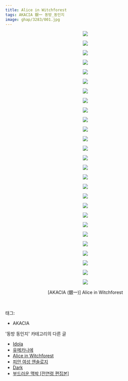 ```yaml
---
title: Alice in Witchforest
tags: AKACIA 銀一 동방_동인지
image: ghap/3283/001.jpg
---
```

<div class="article">
<p style="text-align: center; clear: none; float: none;"><img src="{{ site.nasurl }}/ghap/3283/001.jpg"/></p>
<p style="text-align: center; clear: none; float: none;"><img src="{{ site.nasurl }}/ghap/3283/002.jpg"/></p>
<p style="text-align: center; clear: none; float: none;"><img src="{{ site.nasurl }}/ghap/3283/003.jpg"/></p>
<p style="text-align: center; clear: none; float: none;"><img src="{{ site.nasurl }}/ghap/3283/004.jpg"/></p>
<p style="text-align: center; clear: none; float: none;"><img src="{{ site.nasurl }}/ghap/3283/005.jpg"/></p>
<p style="text-align: center; clear: none; float: none;"><img src="{{ site.nasurl }}/ghap/3283/006.jpg"/></p>
<p style="text-align: center; clear: none; float: none;"><img src="{{ site.nasurl }}/ghap/3283/007.jpg"/></p>
<p style="text-align: center; clear: none; float: none;"><img src="{{ site.nasurl }}/ghap/3283/008.jpg"/></p>
<p style="text-align: center; clear: none; float: none;"><img src="{{ site.nasurl }}/ghap/3283/009.jpg"/></p>
<p style="text-align: center; clear: none; float: none;"><img src="{{ site.nasurl }}/ghap/3283/010.jpg"/></p>
<p style="text-align: center; clear: none; float: none;"><img src="{{ site.nasurl }}/ghap/3283/011.jpg"/></p>
<p style="text-align: center; clear: none; float: none;"><img src="{{ site.nasurl }}/ghap/3283/012.jpg"/></p>
<p style="text-align: center; clear: none; float: none;"><img src="{{ site.nasurl }}/ghap/3283/013.jpg"/></p>
<p style="text-align: center; clear: none; float: none;"><img src="{{ site.nasurl }}/ghap/3283/014.jpg"/></p>
<p style="text-align: center; clear: none; float: none;"><img src="{{ site.nasurl }}/ghap/3283/015.jpg"/></p>
<p style="text-align: center; clear: none; float: none;"><img src="{{ site.nasurl }}/ghap/3283/016.jpg"/></p>
<p style="text-align: center; clear: none; float: none;"><img src="{{ site.nasurl }}/ghap/3283/017.jpg"/></p>
<p style="text-align: center; clear: none; float: none;"><img src="{{ site.nasurl }}/ghap/3283/018.jpg"/></p>
<p style="text-align: center; clear: none; float: none;"><img src="{{ site.nasurl }}/ghap/3283/019.jpg"/></p>
<p style="text-align: center; clear: none; float: none;"><img src="{{ site.nasurl }}/ghap/3283/020.jpg"/></p>
<p style="text-align: center; clear: none; float: none;"><img src="{{ site.nasurl }}/ghap/3283/021.jpg"/></p>
<p style="text-align: center; clear: none; float: none;"><img src="{{ site.nasurl }}/ghap/3283/022.jpg"/></p>
<p style="text-align: center; clear: none; float: none;"><img src="{{ site.nasurl }}/ghap/3283/023.jpg"/></p>
<p style="text-align: center; clear: none; float: none;"><img src="{{ site.nasurl }}/ghap/3283/024.jpg"/></p>
<p style="text-align: center; clear: none; float: none;"><img src="{{ site.nasurl }}/ghap/3283/025.jpg"/></p>
<p style="text-align: center; clear: none; float: none;"><img src="{{ site.nasurl }}/ghap/3283/026.jpg"/></p>
<p style="text-align: center; clear: none; float: none;"><img src="{{ site.nasurl }}/ghap/3283/027.jpg"/></p>
<p style="text-align: center; clear: none; float: none;">[AKACIA (銀一)] Alice in Witchforest</p>
<p><br/></p>
</div><div class="tagTrail">
<p>태그: </p>
<ul>
<li>AKACIA</li>
</ul>
</div><div class="another">
<p>'동방 동인지' 카테고리의 다른 글</p>
<ul>
<li><a href="/2017-05-24-ghap_3298">Idola</a></li>
<li><a href="/2017-05-24-ghap_3296">유메카나에</a></li>
<li><a href="/2017-05-23-ghap_3283">Alice in Witchforest</a></li>
<li><a href="/2017-05-23-ghap_3282">피안 여성 엔솔로지</a></li>
<li><a href="/2017-05-23-ghap_3280">Dark</a></li>
<li><a href="/2017-05-23-ghap_3278">부드러운 맥박 [전연령 편집본]</a></li>
</ul>
</div><div class="cb_module cb_fluid">
<div class="cb_wrt cb_profile">
</div><!-- commentList close -->
</div>